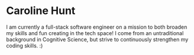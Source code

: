 # Caroline Hunt

I am currently a full-stack software engineer on a mission to both broaden my skills and fun creating in the tech space!
I come from an untraditional background in Cognitive Science, but strive to continuously strengthen my coding skills. :) 
